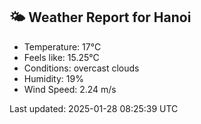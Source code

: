 <!-- WEATHER-START -->
## 🌤 Weather Report for Hanoi

- Temperature: 17°C
- Feels like: 15.25°C
- Conditions: overcast clouds
- Humidity: 19%
- Wind Speed: 2.24 m/s

Last updated: 2025-01-28 08:25:39 UTC
<!-- WEATHER-END -->
